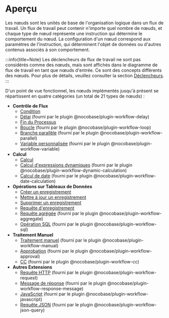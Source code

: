 # Aperçu

Les nœuds sont les unités de base de l'organisation logique dans un flux de travail. Un flux de travail peut contenir n'importe quel nombre de nœuds, et chaque type de nœud représente une instruction qui détermine le comportement du nœud. La configuration d'un nœud correspond aux paramètres de l'instruction, qui déterminent l'objet de données ou d'autres contenus associés à son comportement.

:::info{title=Note}
Les déclencheurs de flux de travail ne sont pas considérés comme des nœuds, mais sont affichés dans le diagramme de flux de travail en tant que nœuds d'entrée. Ce sont des concepts différents des nœuds. Pour plus de détails, veuillez consulter la section [Déclencheurs](../triggers/index.md).
:::

D'un point de vue fonctionnel, les nœuds implémentés jusqu'à présent se répartissent en quatre catégories (un total de 21 types de nœuds) :

- **Contrôle de Flux**
  - [Condition](./condition.md)
  - [Délai](./delay.md) (fourni par le plugin @nocobase/plugin-workflow-delay)
  - [Fin du Processus](./end.md)
  - [Boucle](./loop.md) (fourni par le plugin @nocobase/plugin-workflow-loop)
  - [Branche parallèle](./parallel.md) (fourni par le plugin @nocobase/plugin-workflow-parallel)
  - [Variable personnalisée](./variable.md) (fourni par le plugin @nocobase/plugin-workflow-variable)
- **Calcul**
  - [Calcul](./calculation.md)
  - [Calcul d'expressions dynamiques](./dynamic-calculation.md) (fourni par le plugin @nocobase/plugin-workflow-dynamic-calculation)
  - [Calcul de date](./date-calculation.md) (fourni par le plugin @nocobase/plugin-workflow-date-calculation)
- **Opérations sur Tableaux de Données**
  - [Créer un enregistrement](./create.md)
  - [Mettre à jour un enregistrement](./update.md)
  - [Supprimer un enregistrement](./destroy.md)
  - [Requête d'enregistrement](./query.md)
  - [Requête agrégée](./aggregate.md) (fourni par le plugin @nocobase/plugin-workflow-aggregate)
  - [Opération SQL](./sql.md) (fourni par le plugin @nocobase/plugin-workflow-sql)
- **Traitement Manuel**
  - [Traitement manuel](./manual.md) (fourni par le plugin @nocobase/plugin-workflow-manual)
  - [Approbation](./approval.md) (fourni par le plugin @nocobase/plugin-workflow-approval)
  - [CC](./cc.md) (fourni par le plugin @nocobase/plugin-workflow-cc)
- **Autres Extensions**
  - [Requête HTTP](./request.md) (fourni par le plugin @nocobase/plugin-workflow-request)
  - [Message de réponse](./response-message.md) (fourni par le plugin @nocobase/plugin-workflow-response-message)
  - [JavaScript](./javascript.md) (fourni par le plugin @nocobase/plugin-workflow-javascript)
  - [Requête JSON](./json-query.md) (fourni par le plugin @nocobase/plugin-workflow-json-query)
